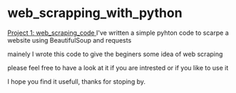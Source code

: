 # web_scrapping_with_python


[Project 1: web_scraping_code ](main.py)
I've written a simple pyhton code to scarpe a website using BeautifulSoup and requests 

mainely I wrote this code to give the beginers some idea of web scraping

please feel free to have a look at it if you are intrested or if you like to use it

I hope you find it usefull,
thanks for stoping by.
